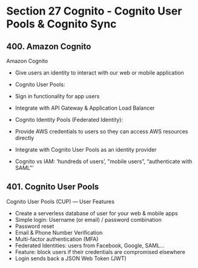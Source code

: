 # Section 27 Cognito - Cognito User Pools & Cognito Sync

## 400. Amazon Cognito

Amazon Cognito

- Give users an identity to interact with our web or mobile application
- Cognito User Pools:
 - Sign in functionality for app users
 - Integrate with API Gateway & Application Load Balancer

- Cognito Identity Pools (Federated Identity):
 - Provide AWS credentials to users so they can access AWS resources directly
 - Integrate with Cognito User Pools as an identity provider

- Cognito vs IAM: ‘hundreds of users’, "mobile users”, “authenticate with SAML"’

## 401. Cognito User Pools

Cognito User Pools (CUP) — User Features

- Create a serverless database of user for your web & mobile apps
- Simple login: Username (or email) / password combination
- Password reset
- Email & Phone Number Verification
- Multi-factor authentication (MFA)
- Federated Identities: users from Facebook, Google, SAML...
- Feature: block users if their credentials are compromised elsewhere
- Login sends back a JSON Web Token (JWT)